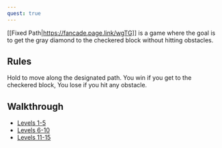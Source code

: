 ```yaml
---
quest: true
---
```


[[Fixed Path|https://fancade.page.link/wgTG]] is a game where the goal is to get the gray diamond to the checkered block without hitting obstacles. 

## Rules
Hold to move along the designated path. You win if you get to the checkered block, You lose if you hit any obstacle.

## Walkthrough
- [Levels 1-5](https://www.google.com/url?sa=t&rct=j&q=&esrc=s&source=web&cd=&cad=rja&uact=8&ved=2ahUKEwjf9omhtfHyAhVCMd4KHYSXCXgQwqsBegQIBxAB&url=https%3A%2F%2Fwww.youtube.com%2Fwatch%3Fv%3DNnaO3gr8arc&usg=AOvVaw1EJV8ogYAanAJNWIqO2Lm7)
- [Levels 6-10](https://www.google.com/url?sa=t&rct=j&q=&esrc=s&source=web&cd=&cad=rja&uact=8&ved=2ahUKEwjf9omhtfHyAhVCMd4KHYSXCXgQwqsBegQICBAB&url=https%3A%2F%2Fwww.youtube.com%2Fwatch%3Fv%3DpZu-Q_-Ntto&usg=AOvVaw15UOwCkO-fQcPfZGikbgfv)
- [Levels 11-15](https://www.google.com/url?sa=t&rct=j&q=&esrc=s&source=video&cd=&cad=rja&uact=8&ved=2ahUKEwjT8Y_EtfHyAhWNQPUHHV8GDZIQtwJ6BAgKEAM&url=https%3A%2F%2Fwww.youtube.com%2Fwatch%3Fv%3DgCWa5uan1hk&usg=AOvVaw3XPoGaRNasuM1wKuH0ON84)